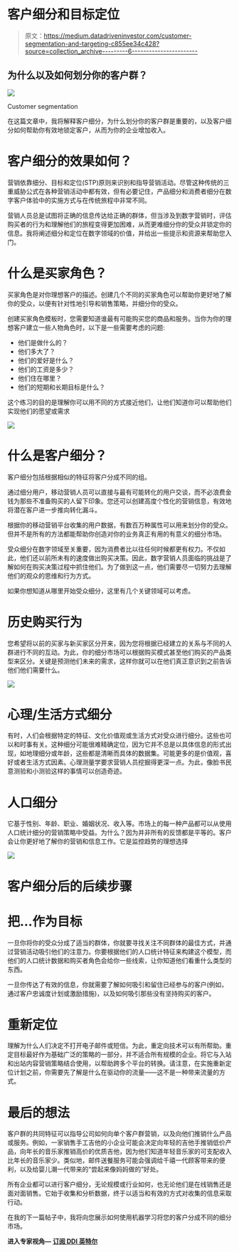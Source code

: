 # 客户细分和目标定位

> 原文：<https://medium.datadriveninvestor.com/customer-segmentation-and-targeting-c855ee34c428?source=collection_archive---------6----------------------->

## 为什么以及如何划分你的客户群？

![](img/49e71bb8f7319a466f30b82200139b54.png)

Customer segmentation

在这篇文章中，我将解释客户细分，为什么划分你的客户群是重要的，以及客户细分如何帮助你有效地锁定客户，从而为你的企业增加收入。

# 客户细分的效果如何？

营销依靠细分、目标和定位(STP)原则来识别和指导营销活动。尽管这种传统的三重威胁公式在各种营销活动中都有效，但有必要记住，产品细分和消费者细分在数字客户体验中的实施方式与在传统旅程中非常不同。

营销人员总是试图将正确的信息传达给正确的群体，但当涉及到数字营销时，评估购买者的行为和理解他们的旅程变得更加困难，从而更难细分你的受众并锁定你的信息。我将阐述细分和定位在数字领域的价值，并给出一些提示和资源来帮助您入门。

# 什么是买家角色？

买家角色是对你理想客户的描述。创建几个不同的买家角色可以帮助你更好地了解你的受众，以便有针对性地引导和销售策略，并细分你的受众。

创建买家角色模板时，您需要知道谁最有可能购买您的商品和服务。当你为你的理想客户建立一些人物角色时，以下是一些需要考虑的问题:

*   他们是做什么的？
*   他们多大了？
*   他们的爱好是什么？
*   他们的工资是多少？
*   他们住在哪里？
*   他们的短期和长期目标是什么？

这个练习的目的是理解你可以用不同的方式接近他们，让他们知道你可以帮助他们实现他们的愿望或需求

![](img/3a37257e51603c68c0a74452c2d7891c.png)

# 什么是客户细分？

客户细分包括根据相似的特征将客户分成不同的组。

通过细分用户，移动营销人员可以直接与最有可能转化的用户交谈，而不必浪费金钱为那些不准备购买的人留下印象。您还可以创建高度个性化的营销信息，有效地将潜在客户进一步推向转化漏斗。

根据你的移动营销平台收集的用户数据，有数百万种属性可以用来划分你的受众。但并不是所有的方法都能帮助你创造对你的业务真正有用的有意义的细分市场。

受众细分在数字领域至关重要，因为消费者比以往任何时候都更有权力。不仅如此，他们还以前所未有的速度做出购买决策。因此，数字营销人员面临的挑战是了解如何在购买决策过程中抓住他们。为了做到这一点，他们需要尽一切努力去理解他们的观众的思维和行为方式。

如果你想知道从哪里开始受众细分，这里有几个关键领域可以考虑。

# 历史购买行为

您希望将以前的买家与新买家区分开来，因为您将根据已经建立的关系与不同的人群进行不同的互动。为此，你的细分市场可以根据购买模式甚至他们购买的产品类型来区分。关键是预测他们未来的需求，这样你就可以在他们真正意识到之前告诉他们他们需要什么。

![](img/3d76250908e528f6348a941af9bf6b06.png)

# 心理/生活方式细分

有时，人们会根据特定的特征、文化价值观或生活方式对受众进行细分。这些也可以和时事有关。这种细分可能很难精确定位，因为它并不总是以具体信息的形式出现，如地理细分或年龄，这些都是清晰而具体的数据集。可能更多的是价值观，喜好或者生活方式因素。心理测量学要求营销人员挖掘得更深一点。为此，像脸书民意测验和小测验这样的事情可以创造奇迹。

# 人口细分

它基于性别、年龄、职业、婚姻状况、收入等。市场上的每一种产品都可以从使用人口统计细分的营销策略中受益。为什么？因为并非所有的反馈都是平等的。客户会让你更好地了解你的营销和信息工作。它是监控趋势的理想选择

![](img/3956c534b365736a77e30b64a6b0692a.png)

# **客户细分后的后续步骤**

# 把…作为目标

一旦你将你的受众分成了适当的群体，你就要寻找关注不同群体的最佳方式，并通过营销活动吸引他们的注意力。你要根据他们的人口统计特征来构建这个模型，而他们的人口统计数据和购买者角色会给你一些线索，让你知道他们看重什么类型的东西。

一旦你传达了有效的信息，你就需要了解如何吸引和留住已经参与的客户(例如，通过客户忠诚度计划或激励措施)，以及如何吸引那些没有坚持购买的客户。

# 重新定位

理解为什么人们决定不打开电子邮件或短信。为此，重定向技术可以有所帮助。重定目标最好作为基础广泛的策略的一部分，并不适合所有规模的企业。将它与入站和出站内容营销策略结合使用，以帮助跨多个平台的转换。请注意，在实施重新定位计划之前，你需要先了解是什么在驱动你的流量——这不是一种带来流量的方式。

# 最后的想法

客户群的共同特征可以指导公司如何向单个客户群营销，以及向他们推销什么产品或服务。例如，一家销售手工吉他的小企业可能会决定向年轻的吉他手推销低价产品，向年长的音乐家推销高价的优质吉他，因为他们知道年轻音乐家的可支配收入比年长的音乐家少。类似地，邮件送餐服务可能会强调给千禧一代顾客带来的便利，以及给婴儿潮一代带来的“尝起来像妈妈做的”好处。

所有企业都可以进行客户细分，无论规模或行业如何，也无论他们是在线销售还是面对面销售。它始于收集和分析数据，终于以适当和有效的方式对收集的信息采取行动。

在我的下一篇帖子中，我将向您展示如何使用机器学习将您的客户分成不同的细分市场。

**进入专家视角—** [**订阅 DDI 英特尔**](https://datadriveninvestor.com/ddi-intel)